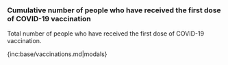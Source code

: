 ### Cumulative number of people who have received the first dose of COVID-19 vaccination

Total number of people who have received the first dose of COVID-19 vaccination.

{inc:base/vaccinations.md|modals}